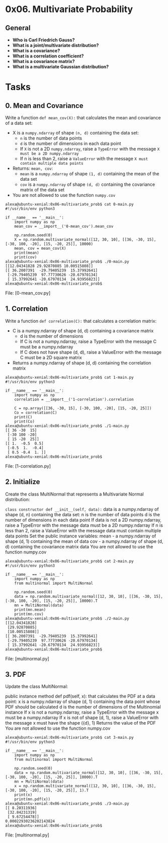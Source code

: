 # 0x06. Multivariate Probability

## General
* **Who is Carl Friedrich Gauss?**
* **What is a joint/multivariate distribution?**
* **What is a covariance?**
* **What is a correlation coefficient?**
* **What is a covariance matrix?**
* **What is a multivariate Gaussian distribution?**

# Tasks

## 0. Mean and Covariance
Write a function `def mean_cov(X):` that calculates the mean and covariance of a data set:

* X is a `numpy.ndarray` of shape `(n, d)` containing the data set:
    * `n` is the number of data points
    * `d` is the number of dimensions in each data point
    * If `X` is not a 2D `numpy.ndarray`, raise a `TypeError` with the message `X must be a 2D numpy.ndarray`
    * If n is less than 2, raise a `ValueError` with the message `X must contain multiple data points`
* Returns: `mean, cov`:
    * `mean` is a `numpy.ndarray` of shape `(1, d)` containing the mean of the data set
    * `cov` is a `numpy.ndarray` of shape `(d, d)` containing the covariance matrix of the data set
* You are not allowed to use the function `numpy.cov`
```
alexa@ubuntu-xenial:0x06-multivariate_prob$ cat 0-main.py
#!/usr/bin/env python3

if __name__ == '__main__':
    import numpy as np
    mean_cov = __import__('0-mean_cov').mean_cov

    np.random.seed(0)
    X = np.random.multivariate_normal([12, 30, 10], [[36, -30, 15], [-30, 100, -20], [15, -20, 25]], 10000)
    mean, cov = mean_cov(X)
    print(mean)
    print(cov)
alexa@ubuntu-xenial:0x06-multivariate_prob$ ./0-main.py 
[[12.04341828 29.92870885 10.00515808]]
[[ 36.2007391  -29.79405239  15.37992641]
 [-29.79405239  97.77730626 -20.67970134]
 [ 15.37992641 -20.67970134  24.93956823]]
alexa@ubuntu-xenial:0x06-multivariate_prob$
```
File: [0-mean_cov.py]

## 1. Correlation
Write a function `def correlation(C):` that calculates a correlation matrix:

* C is a numpy.ndarray of shape (d, d) containing a covariance matrix
    * d is the number of dimensions
    * If C is not a numpy.ndarray, raise a TypeError with the message C must be a numpy.ndarray
    * If C does not have shape (d, d), raise a ValueError with the message C must be a 2D square matrix
* Returns a numpy.ndarray of shape (d, d) containing the correlation matrix
```
alexa@ubuntu-xenial:0x06-multivariate_prob$ cat 1-main.py 
#!/usr/bin/env python3

if __name__ == '__main__':
    import numpy as np
    correlation = __import__('1-correlation').correlation

    C = np.array([[36, -30, 15], [-30, 100, -20], [15, -20, 25]])
    Co = correlation(C)
    print(C)
    print(Co)
alexa@ubuntu-xenial:0x06-multivariate_prob$ ./1-main.py 
[[ 36 -30  15]
 [-30 100 -20]
 [ 15 -20  25]]
[[ 1.  -0.5  0.5]
 [-0.5  1.  -0.4]
 [ 0.5 -0.4  1. ]]
alexa@ubuntu-xenial:0x06-multivariate_prob$
```
File: [1-correlation.py]

## 2. Initialize
Create the class MultiNormal that represents a Multivariate Normal distribution:

`class constructor def __init__(self, data):`
data is a numpy.ndarray of shape (d, n) containing the data set:
n is the number of data points
d is the number of dimensions in each data point
If data is not a 2D numpy.ndarray, raise a TypeError with the message data must be a 2D numpy.ndarray
If n is less than 2, raise a ValueError with the message data must contain multiple data points
Set the public instance variables:
mean - a numpy.ndarray of shape (d, 1) containing the mean of data
cov - a numpy.ndarray of shape (d, d) containing the covariance matrix data
You are not allowed to use the function numpy.cov
```
alexa@ubuntu-xenial:0x06-multivariate_prob$ cat 2-main.py 
#!/usr/bin/env python3

if __name__ == '__main__':
    import numpy as np
    from multinormal import MultiNormal

    np.random.seed(0)
    data = np.random.multivariate_normal([12, 30, 10], [[36, -30, 15], [-30, 100, -20], [15, -20, 25]], 10000).T
    mn = MultiNormal(data)
    print(mn.mean)
    print(mn.cov)
alexa@ubuntu-xenial:0x06-multivariate_prob$ ./2-main.py 
[[12.04341828]
 [29.92870885]
 [10.00515808]]
[[ 36.2007391  -29.79405239  15.37992641]
 [-29.79405239  97.77730626 -20.67970134]
 [ 15.37992641 -20.67970134  24.93956823]]
alexa@ubuntu-xenial:0x06-multivariate_prob$
```
File: [multinormal.py]

## 3. PDF
Update the class MultiNormal:

public instance method def pdf(self, x): that calculates the PDF at a data point:
x is a numpy.ndarray of shape (d, 1) containing the data point whose PDF should be calculated
d is the number of dimensions of the Multinomial instance
If x is not a numpy.ndarray, raise a TypeError with the message x must be a numpy.ndarray
If x is not of shape (d, 1), raise a ValueError with the message x must have the shape ({d}, 1)
Returns the value of the PDF
You are not allowed to use the function numpy.cov
```
alexa@ubuntu-xenial:0x06-multivariate_prob$ cat 3-main.py 
#!/usr/bin/env python3

if __name__ == '__main__':
    import numpy as np
    from multinormal import MultiNormal

    np.random.seed(0)
    data = np.random.multivariate_normal([12, 30, 10], [[36, -30, 15], [-30, 100, -20], [15, -20, 25]], 10000).T
    mn = MultiNormal(data)
    x = np.random.multivariate_normal([12, 30, 10], [[36, -30, 15], [-30, 100, -20], [15, -20, 25]], 1).T
    print(x)
    print(mn.pdf(x))
alexa@ubuntu-xenial:0x06-multivariate_prob$ ./3-main.py 
[[ 8.20311936]
 [32.84231319]
 [ 9.67254478]]
0.00022930236202143824
alexa@ubuntu-xenial:0x06-multivariate_prob$
```
File: [multinormal.py]
